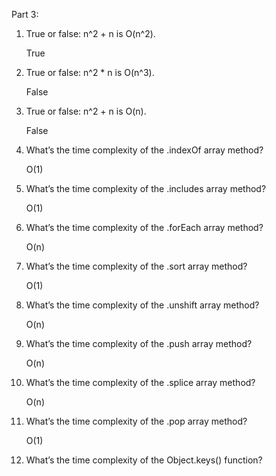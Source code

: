 Part 3:

1. True or false: n^2 + n is O(n^2).

    True

2. True or false: n^2 * n is O(n^3).

    False

3. True or false: n^2 + n is O(n).

    False

4. What’s the time complexity of the .indexOf array method?

    O(1)

5. What’s the time complexity of the .includes array method?

    O(1)

6. What’s the time complexity of the .forEach array method?

    O(n)

7. What’s the time complexity of the .sort array method?

    O(1)

8. What’s the time complexity of the .unshift array method?

    O(n)

9.  What’s the time complexity of the .push array method?

    O(n)

10. What’s the time complexity of the .splice array method?

    O(n)

11. What’s the time complexity of the .pop array method?

    O(1)

12. What’s the time complexity of the Object.keys() function?





